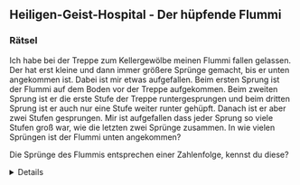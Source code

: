 ## Heiligen-Geist-Hospital - Der hüpfende Flummi

### Rätsel
Ich habe bei der Treppe zum Kellergewölbe meinen Flummi fallen gelassen. Der hat erst kleine und dann immer größere Sprünge gemacht, bis er unten angekommen ist. Dabei ist mir etwas aufgefallen. Beim ersten Sprung ist der Flummi auf dem Boden vor der Treppe aufgekommen. Beim zweiten Sprung ist er die erste Stufe der Treppe runtergesprungen und beim dritten Sprung ist er auch nur eine Stufe weiter runter gehüpft. Danach ist er aber zwei Stufen gesprungen. Mir ist aufgefallen dass jeder Sprung so viele Stufen groß war, wie die letzten zwei Sprünge zusammen. In wie vielen Sprüngen ist der Flummi unten angekommen?

Die Sprünge des Flummis entsprechen einer Zahlenfolge, kennst du diese?

<details>
Lösung: 8 Sprünge, Fibonacci-Folge

Beschreibung: Die SuS müssen erst die richtige Treppe finden und dann die Stufen zählen. Danach müssen sie die Fibonacci-Folge nutzen um auf die Anzahl der Sprünge zu kommen. Sie können dafür die Treppe auch stückweise runtergehen und dabei die "Sprünge" zählen.

Rechenweg: 0+1+1+2+3+5+8+13>30
</details>